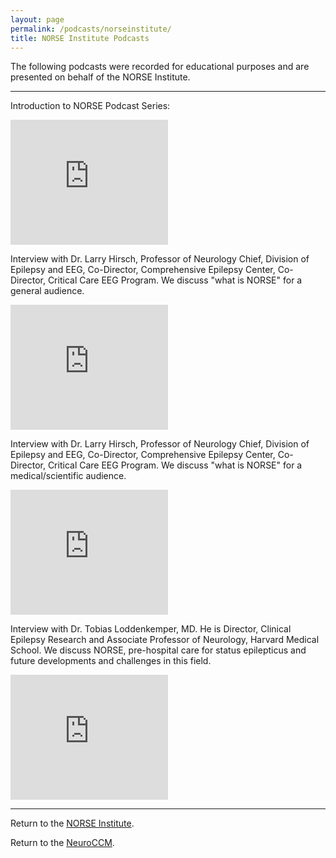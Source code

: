 ```yaml
---
layout: page
permalink: /podcasts/norseinstitute/
title: NORSE Institute Podcasts
---
```


The following podcasts were recorded for educational purposes and are presented on behalf of the NORSE Institute.

---

  <p>
  Introduction to NORSE Podcast Series:
  <p>
  <iframe width="50%" height="200" scrolling="no" frameborder="no" src="https://w.soundcloud.com/player/?url=https%3A//api.soundcloud.com/tracks/265043866&amp;color=00aabb&amp;auto_play=false&amp;hide_related=false&amp;show_comments=true&amp;show_user=true&amp;show_reposts=false&amp;visual=true">
  </iframe><p>

  Interview with Dr. Larry Hirsch, Professor of Neurology Chief, Division of Epilepsy and EEG, Co-Director, Comprehensive Epilepsy Center, Co-Director, Critical Care EEG Program. We discuss "what is NORSE" for a general audience.
  <p>
  <iframe width="50%" height="200" scrolling="no" frameborder="no" src="https://w.soundcloud.com/player/?url=https%3A//api.soundcloud.com/tracks/267142082&amp;color=%2300aabb&amp;auto_play=false&amp;hide_related=false&amp;show_comments=true&amp;show_user=true&amp;show_reposts=false&amp;visual=true"></iframe><p>

  Interview with Dr. Larry Hirsch, Professor of Neurology Chief, Division of Epilepsy and EEG, Co-Director, Comprehensive Epilepsy Center, Co-Director, Critical Care EEG Program. We discuss "what is NORSE" for a medical/scientific audience.
  <p>
  <iframe width="50%" height="200" scrolling="no" frameborder="no" src="https://w.soundcloud.com/player/?url=https%3A//api.soundcloud.com/tracks/267142828&amp;color=%2300aabb&amp;auto_play=false&amp;hide_related=false&amp;show_comments=true&amp;show_user=true&amp;show_reposts=false&amp;visual=true"></iframe>
  <p>
  Interview with Dr. Tobias Loddenkemper, MD. He is Director, Clinical Epilepsy Research and Associate Professor of Neurology, Harvard Medical School.
  We discuss NORSE, pre-hospital care for status epilepticus and future developments and challenges in this field.
  <p>
  <iframe width="50%" height="200" scrolling="no" frameborder="no" src="https://w.soundcloud.com/player/?url=https%3A//api.soundcloud.com/tracks/342541757&amp;color=%2300aabb&amp;auto_play=false&amp;hide_related=false&amp;show_comments=true&amp;show_user=true&amp;show_reposts=false&amp;visual=true"></iframe>
  <p>

<hr>

Return to the <a href="http://www.norseinstitute.org/" target="blank">NORSE Institute</a>.
<p>
Return to the <a href="http://www.neuroccm.org/podcasts/">NeuroCCM</a>.
